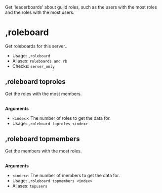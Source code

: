 Get 'leaderboards' about guild roles, such as the users with the most roles<br/>and the roles with the most users.

# ,roleboard
Get roleboards for this server..<br/>
 - Usage: `,roleboard`
 - Aliases: `roleboards and rb`
 - Checks: `server_only`
## ,roleboard toproles
Get the roles with the most members.<br/>

​<br/>
**Arguments**<br/>

-   ``<index>``: The number of roles to get the data for.<br/>
 - Usage: `,roleboard toproles <index>`
## ,roleboard topmembers
Get the members with the most roles.<br/>

​<br/>
**Arguments**<br/>

-   ``<index>``: The number of members to get the data for.<br/>
 - Usage: `,roleboard topmembers <index>`
 - Aliases: `topusers`
